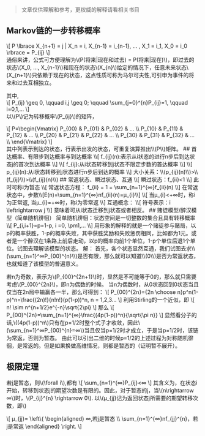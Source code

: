<script type="text/javascript" id="MathJax-script" async
      src="https://cdn.jsdelivr.net/npm/mathjax@4.0.0-beta.3/tex-mml-chtml.js">
      </script>

> 文章仅供理解和参考，更权威的解释请看相关书目

## Markov链的一步转移概率
\\[
P \lbrace X_{n+1} = j | X_n = i, X_{n-1} = i_{n-1}, ... , X_1 = i_1, X_0 = i_0 \rbrace = P_{ij}
\\]  
通俗来讲，公式可方便理解为\\(P(将来|现在和过去) = P(将来|现在)\\)，即过去的状态\\(X_0, ..., X_{n-1}\\)和现在的状态\\(X_{n}\\)给定的情况下，任意未来状态\\(X_{n+1}\\)只依赖于现在的状态，这点性质可称为马尔可夫性,可引申为事件的将来和过去互相独立。

其中,  
\\[
P_{ij} \geq 0, \qquad  i,j \geq 0; \qquad \sum_{j=0}^{n}P_{ij}=1, \qquad i=0,1,...
\\]  
以\\(P\\)记为转移概率\\(P_{ij}\\)的矩阵，  
 <div> 
\[
P=\begin{Vmatrix}
P_{00} & P_{01} & P_{02} & ... \\
P_{10} & P_{11} & P_{12} & ... \\
P_{20} & P_{21} & P_{22} & ... \\
P_{30} & P_{31} & P_{32} & ... \\
\end{Vmatrix}
\]
 </div> 
其中列表示到达的状态，行表示出发的状态，可重复演算推出\\(P\\)矩阵。  
## 首达概率、有限步到达概率与到达概率
\\[
f_{ij}(n):表示从i状态的进行n步后到达状态j的首次到达概率 
\\]
\\[
f_{ij}:从i状态转移到j状态不限定步数的首达概率
\\]
\\[
p_{ij}(n):从i状态转移到j状态进行n步后到达的概率
\\]
大小关系：\\(p_{ij}(n)\\)>\\(f_{ij}\\)>\\(f_{ij}(n)\\)
## 常返状态、瞬过状态、互通
\\[
瞬过状态：f_{ii}<1  
\\]
此时可称i为暂态
\\[
常返状态方程：
f_{ii} = 1 = \sum_{n=1}^{∞}f_{ii}(n)
\\]
在常返状态中，步数\\[E(n)=\sum_{n=1}^{∞}nf_{ii}(n)=μ_{i}\\]
\\[
当μ_{i}<+∞时，称i为正常返,
当μ_{i}=+∞时，称i为零常返     
\\]
互通概念：
\\[
符号表示：i \leftrightarrow j
\\]
意味着可从i状态迁移到j状态或者相反。
## 赌徒模型/醉汉模型（简单随机徘徊）
简单随机徘徊：状态空间是一切整数的集合且具有转移概率
\\[
P_{i,i+1}=p=1-p, i =0, \pm1,...      
\\]
用形象的解释的就是一个赌徒参与赌局，以p的概率获胜，1-p的概率失败，其中获胜奖励和失败惩罚相同，比如都为1元。或者是一个醉汉在1条路上前后走动，以p的概率向前1个单位，1-p个单位后退1个单位。试图去理解该模型的状态。
解：
首先，各个状态显然互通，我们试图去求\\(\sum_{n=1}^∞P_{00}^{n}\\)是否有限，那么就可以知道\\(0\\)是否为常返状态，也就知道了该模型的普遍意义。

若n为奇数，表示为\\(P_{00}^{2n+1}\\)时，显然是不可能等于0的，那么就只需要考虑\\(P_{00}^{2n}\\)，即n为偶数的时候。
当n为偶数时，从0状态回到0状态当且仅当在2n局中输赢各一半，那么可得到：
\\[
P_{00}^{2n}={2n \choose n}p^n(1-p)^n=\frac{(2n)!}{n!n!}(p(1-p))^n, n = 1,2,3...
\\]
利用Stirling的一个近似，即
\\[
n! \sim n^{n+1/2}e^{-n}\sqrt{2\pi} 
\\]
那么
\\[
P_{00}^{2n}=\sum_{n=1}^{∞}\frac{(4p(1-p))^n}{\sqrt{\pi n}}
\\]
显然看分子的话,\\((4p(1-p))^n\\)只有在p=1/2时整个式子才收敛，因此\\(\sum_{n=1}^∞P_{00}^{n}=∞\\)当且仅当p=1/2时才成立，于是当p=1/2时，该链为常返，否则为暂态。
由此可以引出二维的时候p=1/2的上述过程为对称随机徘徊，是常返的。但是如果换做高维情况，则都是暂态的（证明暂不展开）。
## 极限定理
若j是暂态，则\\(\forall i\\),都有
\\[
\sum_{n=1}^{∞}P_{ij}<∞
\\]
其含义为，在状态i开始，转移到状态j的期望次数是有限的。因此，对于暂态的j，当\\(n\rightarrow ∞\\)时，\\(P_{ij}^{n} \rightarrow 0\\).
以\\(μ_{jj}记为返回状态j所需要的期望转移次数，即\\)
 <div> 
\[
μ_{jj}=
\left\{
\begin{aligned} 
∞,若j是暂态 \\ 
\sum_{n=1}^{∞}nf_{jj}^{n}，若j是常返
\end{aligned}
\right.
\]
 </div> 